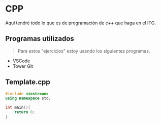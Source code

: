 # CPP

Aquí tendré todo lo que es de programación de c++ que haga en el ITG.

## Programas utilizados

> Para estos "ejercicios" estoy usando los siguientes programas.

* VSCode
* Tower Git

## Template.cpp

```cpp
#include <iostream>
using namespace std;

int main(){
    return 0;
}
```
